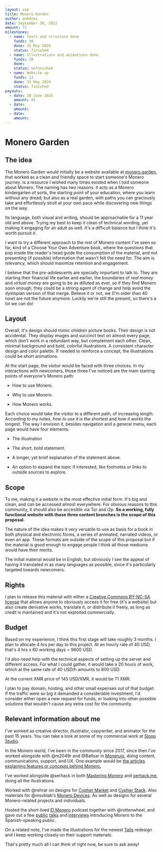```yaml
---
layout: wip
title: Monero Garden
author: anhdres
date: September 30, 2022
amount: 71
milestones:
  - name: Texts and structure done
    funds: 30
    done: 31 May 2024
    status: finished
  - name: Illustrations and animations done
    funds: 30
    done:
    status: unfinished
  - name: Website up
    funds: 11
    done: 31 May 2024
    status: finished
payouts:
  - date: 18 June 2024
    amount: 41
  - date:
    amount:
  - date:
    amount:
---
```


# Monero Garden

## The idea

The Monero Garden would initially be a website available at [monero.garden](https://anhdr.es), that worked as a clean and friendly space to start someone's Monero journey. Is a resource I wished many times existed when I told someone about Monero. The naming has two reasons: it acts as a Monero kindergarten of sorts, the starting point of your education, where you learn without any dread; but also as a real garden, with paths you can graciously take and effortlessly stroll at your own pace while discovering new things on the way.

Its language, both visual and writing, should be approachable for a 11 year old and above. Trying my best to keep it clean of technical wording, yet making it engaging for an adult as well. It's a difficult balance but I think it's worth pursuit it.

I want to try a different approach to the rest of Monero content I've seen so far, kind of a Choose Your Own Adventure book, where the questions that pop inside the reader's head guide the consumption of the material, and not presenting (if possible) information that wasn't felt the need for. The aim is *relevancy*, which should maximize retention and engagement.

I believe that the pre-adolescents are specially important to talk to. They are starting their financial life earlier and earlier, the boundaries of *real money* and *virtual money* are going to be as dilluted as ever, so if they find Monero soon enough, they could be a strong agent of change and help avoid the dystopian version of that merge. Believe it or not, we (I'm older than 40 now) are not the future anymore. Luckily we're still the present, so there's a lot we can do!

## Layout

Overall, it's design should mimic children picture books. Their design is not accidental. They display images and succinct text on almost every page, which don't work in a redundant way, but complement each other. Clean, minimal background and bold, colorful illustrations. A consistent character design and color palette. If needed to reinforce a concept, the illustrations could be short animations.

At the start page, the visitor would be faced with three choices. In my interactions with newcomers, those three I've noticed are the main starting points of everyone's Monero path:

- How to use Monero.

- Why to use Monero.

- How Monero works.

Each choice would take the visitor to a different path, of increasing length. According to my notes, *how to use it* is the shortest and *how it works* the longest. The way I envision it, besides navigation and a general menu, each page would have four elements:

- The illustration

- The short, bold statement.

- A longer, yet brief explanation of the statement above.

- An option to expand the topic if interested, like footnotes or links to outside sources to explore.

## Scope

To me, making it a website is the most effective initial form. It's big and clean, and can be accessed almost everywhere. For obvious reasons to this community, it should also be accesible via Tor and i2p. **So a working, fully functional website with those three content branches is the scope of this proposal.**

The nature of the idea makes it very versatile to use as basis for a book in both physical and electronic forms, a series of animated, narrated videos, or even an app. These formats are outside of the scope of this proposal but if the material is good enough to engage people I think all those mediums would have their merits.

The initial material would be in English, but obviously I see the appeal of having it translated in as many languages as possible, since it's particularly targeted towards newcomers.

## Rights

I plan to release this material with either a [Creative Commons BY-NC-SA  license](https://creativecommons.org/licenses/by-nc-sa/4.0/) that allows anyone to obviously access it for free (it's a website) but also create derivative works, translate it, or distribute it freely, as long as credit is mantained and it's not exploited commercially.

## Budget

Based on my experience, I think this first stage will take roughly 3 months. I plan to allocate 4 hrs per day to this project. At an hourly rate of 40 USD, that's 4 hrs x 60 working days = 9600 USD.

I'd also need help with the technical aspects of setting up the server and different access. For what I could gather, it would take a 20 hours of work, which at the same rate of 40 USD/h amounts to 800 USD.

At the current XMR price of 145 USD/XMR, it would be 71 XMR.

I plan to pay domain, hosting, and other small expenses out of that budget. If the traffic were so big it demanded a considerable investment, I'd consider either open a new request for funds, or looking into other possible solutions that wouldn't cause any extra cost for the community.

## Relevant information about me

I've worked as creative director, illustrator, copywriter, and animator for the past 15 years. You can take a look at some of my commercial work at [Sloop Studio](https://www.sloopstudio.tv/).

In the Monero world, I've been in the community since 2017, since then I've worked alongside with @m2049r and @Baltsar in [Monerujo](https://www.monerujo.io/), doing content, communications, support, and UX. One example would be [the articles explaining features or concepts behind Monero.](https://anhdres.medium.com/)

I've worked alongside @serhack in both [Mastering Monero](https://masteringmonero.com/) and [serhack.me](https://serhack.me/), doing all the illustrations.

Worked with @rehrar on designs for [Cypher Market](https://www.cyphermarket.com/) and [Cypher Stack](https://cypherstack.com/). Also materials for @msvblab's [Monero Devices](https://shop.monerodevices.com/). As well as designs for several Monero-related projects and individuals.

Hosted the short lived [El Monero](https://www.youtube.com/channel/UCNvrbeVzrszpN7vQnMoCTVA/videos) podcast together with @rottenwheel, and gave out a few [public](https://youtu.be/s8RPE5AIB-A) [talks](https://youtu.be/78zcD7yWQ0E) and [interviews](https://youtu.be/Cx7XkZxXOKM) introducing Monero to the Spanish-speaking public.

On a related note, I've made the illustrations for the newest [Tails](https://tails.net) redesign and I keep working closely on their support materials.

That's pretty much all I can think of right now, be sure to ask away!
